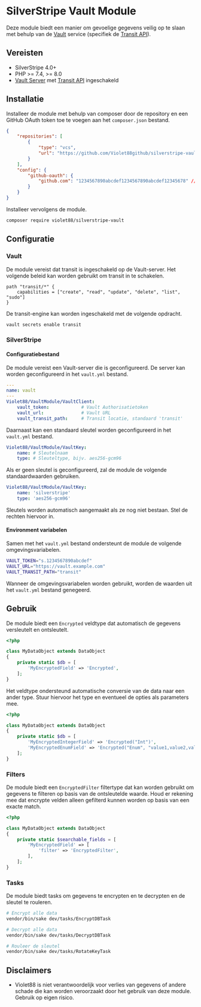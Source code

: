 # SilverStripe Vault Module

Deze module biedt een manier om gevoelige gegevens veilig op te slaan met behulp van de [Vault](https://www.vaultproject.io/) service (specifiek de [Transit API](https://developer.hashicorp.com/vault/api-docs/secret/transit)).

## Vereisten

* SilverStripe 4.0+
* PHP >= 7.4, >= 8.0
* [Vault Server](https://vaultproject.io) met [Transit API](https://developer.hashicorp.com/vault/api-docs/secret/transit) ingeschakeld

## Installatie

Installeer de module met behulp van composer door de repository en een GitHub OAuth token toe te voegen aan het `composer.json` bestand.

```json
{
    "repositories": [
        {
            "type": "vcs",
            "url": "https://github.com/Violet88github/silverstripe-vault"
        }
    ],
    "config": {
        "github-oauth": {
            "github.com": "1234567890abcdef1234567890abcdef12345678" // Github OAuth token with repo access
        }
    }
}
```

Installeer vervolgens de module.

```bash
composer require violet88/silverstripe-vault
```

## Configuratie

### Vault

De module vereist dat transit is ingeschakeld op de Vault-server. Het volgende beleid kan worden gebruikt om transit in te schakelen.

```hcl
path "transit/*" {
    capabilities = ["create", "read", "update", "delete", "list", "sudo"]
}
```

De transit-engine kan worden ingeschakeld met de volgende opdracht.

```bash
vault secrets enable transit
```

### SilverStripe

#### Configuratiebestand

De module vereist een Vault-server die is geconfigureerd. De server kan worden geconfigureerd in het `vault.yml` bestand.

```yaml
---
name: vault
---
Violet88/VaultModule/VaultClient:
    vault_token:            # Vault Authorisatietoken
    vault_url:              # Vault URL
    vault_transit_path:     # Transit locatie, standaard 'transit'
```

Daarnaast kan een standaard sleutel worden geconfigureerd in het `vault.yml` bestand.

```yaml
Violet88/VaultModule/VaultKey:
    name: # Sleutelnaam
    type: # Sleuteltype, bijv. aes256-gcm96
```

Als er geen sleutel is geconfigureerd, zal de module de volgende standaardwaarden gebruiken.

```yaml
Violet88/VaultModule/VaultKey:
    name: 'silverstripe'
    type: 'aes256-gcm96'
```

Sleutels worden automatisch aangemaakt als ze nog niet bestaan. Stel de rechten hiervoor in.

#### Environment variabelen

Samen met het `vault.yml` bestand ondersteunt de module de volgende omgevingsvariabelen.

```bash
VAULT_TOKEN="s.1234567890abcdef"
VAULT_URL="https://vault.example.com"
VAULT_TRANSIT_PATH="transit"
```

Wanneer de omgevingsvariabelen worden gebruikt, worden de waarden uit het `vault.yml` bestand genegeerd.

## Gebruik

De module biedt een `Encrypted` veldtype dat automatisch de gegevens versleutelt en ontsleutelt.

```php
<?php

class MyDataObject extends DataObject
{
    private static $db = [
        'MyEncryptedField' => 'Encrypted',
    ];
}
```

Het veldtype ondersteund automatische conversie van de data naar een ander type. Stuur hiervoor het type en eventueel de opties als parameters mee.

```php
<?php

class MyDataObject extends DataObject
{
    private static $db = [
        'MyEncryptedIntegerField' => 'Encrypted("Int")',
        'MyEncryptedEnumField' => 'Encrypted("Enum", "value1,value2,value3")',
    ];
}
```

### Filters

De module biedt een `EncryptedFilter` filtertype dat kan worden gebruikt om gegevens te filteren op basis van de ontsleutelde waarde. Houd er rekening mee dat encrypte velden alleen gefilterd kunnen worden op basis van een exacte match.

```php
<?php

class MyDataObject extends DataObject
{
    private static $searchable_fields = [
        'MyEncryptedField' => [
            'filter' => 'EncryptedFilter',
        ],
    ];
}
```

### Tasks

De module biedt tasks om gegevens te encrypten en te decrypten en de sleutel te rouleren.

```bash
# Encrypt alle data
vendor/bin/sake dev/tasks/EncryptDBTask
```

```bash
# Decrypt alle data
vendor/bin/sake dev/tasks/DecryptDBTask
```

```bash
# Rouleer de sleutel
vendor/bin/sake dev/tasks/RotateKeyTask
```

## Disclaimers

* Violet88 is niet verantwoordelijk voor verlies van gegevens of andere schade die kan worden veroorzaakt door het gebruik van deze module. Gebruik op eigen risico.
